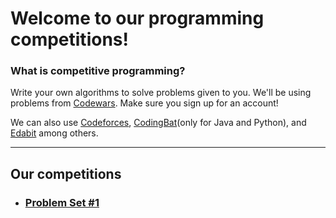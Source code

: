 # Welcome to our programming competitions!

### What is competitive programming?

Write your own algorithms to solve problems given to you. We'll be using problems from [Codewars](https://www.codewars.com/). Make sure you sign up for an account!

We can also use [Codeforces](https://codeforces.com/), [CodingBat](https://codingbat.com/java)(only for Java and Python), and [Edabit](https://codingbat.com/java) among others.

---

## Our competitions

-   ### [Problem Set #1](problem-set-1)
